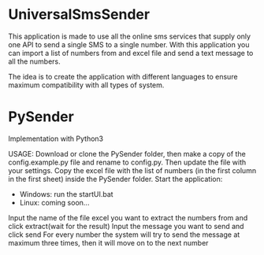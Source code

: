 # UniversalSmsSender

This application is made to use all the online sms services that supply only one API to send a single SMS to a single number. With this application you can import a list of numbers from and excel file and send a text message to all the numbers.

The idea is to create the application with different languages to ensure maximum compatibility with all types of system.

# PySender

Implementation with Python3

USAGE: 
Download or clone the PySender folder, then make a copy of the config.example.py file and rename to config.py.
Then update the file with your settings.
Copy the excel file with the list of numbers (in the first column in the first sheet) inside the PySender folder.
Start the application:
  - Windows: run the startUI.bat 
  - Linux: coming soon...
  
Input the name of the file excel you want to extract the numbers from and click extract(wait for the result)
Input the message you want to send and click send
For every number the system will try to send the message at maximum three times, then it will move on to the next number
